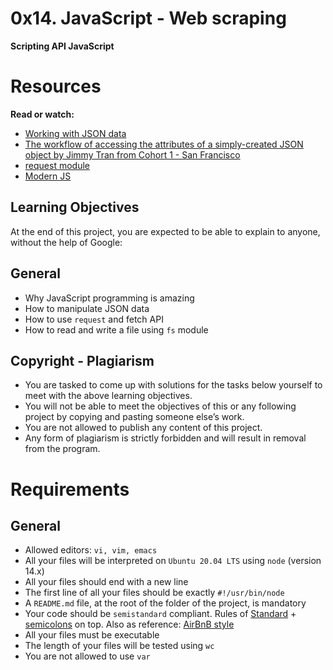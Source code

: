 # 0x14. JavaScript - Web scraping
**Scripting API JavaScript**
# Resources
**Read or watch:**
- [Working with JSON data](https://developer.mozilla.org/en-US/docs/Learn/JavaScript/Objects/JSON "Working with JSON data")
- [The workflow of accessing the attributes of a simply-created JSON object by Jimmy Tran from Cohort 1 - San Francisco](https://medium.com/@vietkieutie/the-workflow-of-accessing-the-attributes-of-a-simply-created-json-object-82a5b33e2319 "The workflow of accessing the attributes of a simply-created JSON object by Jimmy Tran from Cohort 1 - San Francisco")
- [request module](https://github.com/request/request "request module")
- [Modern JS](https://github.com/mbeaudru/modern-js-cheatsheet "Modern JS")
## Learning Objectives
At the end of this project, you are expected to be able to explain to anyone, without the help of Google:
## General
- Why JavaScript programming is amazing
- How to manipulate JSON data
- How to use `request` and fetch API
- How to read and write a file using `fs` module
## Copyright - Plagiarism
- You are tasked to come up with solutions for the tasks below yourself to meet with the above learning objectives.
- You will not be able to meet the objectives of this or any following project by copying and pasting someone else’s work.
- You are not allowed to publish any content of this project.
- Any form of plagiarism is strictly forbidden and will result in removal from the program.
# Requirements
## General
- Allowed editors: `vi, vim, emacs`
- All your files will be interpreted on `Ubuntu 20.04 LTS` using `node` (version 14.x)
- All your files should end with a new line
- The first line of all your files should be exactly `#!/usr/bin/node`
- A `README.md` file, at the root of the folder of the project, is mandatory
- Your code should be `semistandard` compliant. Rules of [Standard](https://standardjs.com/rules.html "Standard") + [semicolons](https://github.com/standard/semistandard "semicolons") on top. Also as reference: [AirBnB style](https://github.com/airbnb/javascript "AirBnB style")
- All your files must be executable
- The length of your files will be tested using `wc`
- You are not allowed to use `var`

